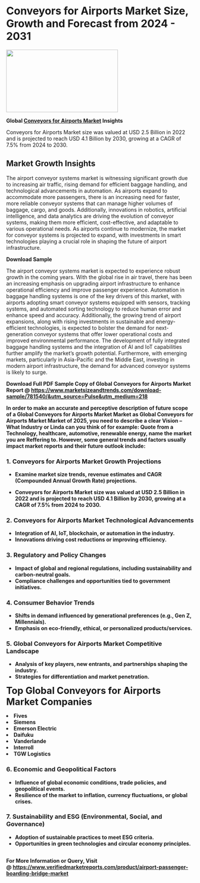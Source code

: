 <H1>Conveyors for Airports Market Size, Growth and Forecast from 2024 - 2031</H1><img class="aligncenter size-medium wp-image-584254" src="https://thirdeyenews.in/wp-content/uploads/2024/09/Global-Market-Research-300x168.jpeg" alt="" width="300" height="168" /><p><strong>Global&nbsp;<a href="https://www.marketsizeandtrends.com/download-sample/781540/&amp;utm_source=Pulse&amp;utm_medium=218">Conveyors for Airports Market</a> Insights</strong></p><p>Conveyors for Airports Market size was valued at USD 2.5 Billion in 2022 and is projected to reach USD 4.1 Billion by 2030, growing at a CAGR of 7.5% from 2024 to 2030.</p><p><h2>Market Growth Insights</h2> <p>The airport conveyor systems market is witnessing significant growth due to increasing air traffic, rising demand for efficient baggage handling, and technological advancements in automation. As airports expand to accommodate more passengers, there is an increasing need for faster, more reliable conveyor systems that can manage higher volumes of baggage, cargo, and goods. Additionally, innovations in robotics, artificial intelligence, and data analytics are driving the evolution of conveyor systems, making them more efficient, cost-effective, and adaptable to various operational needs. As airports continue to modernize, the market for conveyor systems is projected to expand, with investments in smart technologies playing a crucial role in shaping the future of airport infrastructure.</p> <p><strong>Download Sample</strong></p> <p>The airport conveyor systems market is expected to experience robust growth in the coming years. With the global rise in air travel, there has been an increasing emphasis on upgrading airport infrastructure to enhance operational efficiency and improve passenger experience. Automation in baggage handling systems is one of the key drivers of this market, with airports adopting smart conveyor systems equipped with sensors, tracking systems, and automated sorting technology to reduce human error and enhance speed and accuracy. Additionally, the growing trend of airport expansions, along with rising investments in sustainable and energy-efficient technologies, is expected to bolster the demand for next-generation conveyor systems that offer lower operational costs and improved environmental performance. The development of fully integrated baggage handling systems and the integration of AI and IoT capabilities further amplify the market’s growth potential. Furthermore, with emerging markets, particularly in Asia-Pacific and the Middle East, investing in modern airport infrastructure, the demand for advanced conveyor systems is likely to surge.</p> <p><strong></p><p><span class=""><strong>Download Full PDF Sample Copy of Global Conveyors for Airports Market Report</strong> @ <a href="https://www.marketsizeandtrends.com/download-sample/781540/&amp;utm_source=Pulse&amp;utm_medium=218" target="_blank">https://www.marketsizeandtrends.com/download-sample/781540/&amp;utm_source=Pulse&amp;utm_medium=218</a></span></p><p>In order to make an accurate and perceptive description of future scope of a Global&nbsp;Conveyors for Airports Market Market as Global&nbsp;Conveyors for Airports Market Market of 2025, you need to describe a clear Vision &ndash; What Industry or Linda can you think of for example: Quote from a Technology, healthcare, automotive, renewable energy, name the market you are Reffering to. However, some general trends and factors usually impact market reports and their future outlook include:</p><h3>1.&nbsp;<strong>Conveyors for Airports Market Growth Projections</strong></h3><ul><li>Examine market size trends, revenue estimates and CAGR (Compounded Annual Growth Rate) projections.</li><li><p>Conveyors for Airports Market size was valued at USD 2.5 Billion in 2022 and is projected to reach USD 4.1 Billion by 2030, growing at a CAGR of 7.5% from 2024 to 2030.</p></li></ul><h3>2.&nbsp;<strong>Conveyors for Airports Market Technological Advancements</strong></h3><ul><li>Integration of AI, IoT, blockchain, or automation in the industry.</li><li>Innovations driving cost reductions or improving efficiency.</li></ul><h3>3.&nbsp;<strong>Regulatory and Policy Changes</strong></h3><ul><li>Impact of global and regional regulations, including sustainability and carbon-neutral goals.</li><li>Compliance challenges and opportunities tied to government initiatives.</li></ul><h3>4.&nbsp;<strong>Consumer Behavior Trends</strong></h3><ul><li>Shifts in demand influenced by generational preferences (e.g., Gen Z, Millennials).</li><li>Emphasis on eco-friendly, ethical, or personalized products/services.</li></ul><h3>5.&nbsp;<strong>Global Conveyors for Airports Market Competitive Landscape</strong></h3><ul><li>Analysis of key players, new entrants, and partnerships shaping the industry.</li><li>Strategies for differentiation and market penetration.</li></ul><p data-pm-slice="1 1 []"><span style="color: inherit; font-family: inherit; font-size: 25px;">Top Global Conveyors for Airports Market Companies</span></p><div class="" data-test-id=""><p><li>Fives</li><li> Siemens</li><li> Emerson Electric</li><li> Daifuku</li><li> Vanderlande</li><li> Interroll</li><li> TGW Logistics</li></p></div><h3>6.&nbsp;<strong>Economic and Geopolitical Factors</strong></h3><ul><li>Influence of global economic conditions, trade policies, and geopolitical events.</li><li>Resilience of the market to inflation, currency fluctuations, or global crises.</li></ul><h3>7.&nbsp;<strong>Sustainability and ESG (Environmental, Social, and Governance)</strong></h3><ul><li>Adoption of sustainable practices to meet ESG criteria.</li><li>Opportunities in green technologies and circular economy principles.</li></ul><h2><strong style="font-size: 14px;">For More Information or Query, Visit @&nbsp;</strong><a style="background-color: #ffffff; font-size: 14px;" href="https://www.marketsizeandtrends.com/report/conveyors-for-airports-market/" target="_blank">https://www.verifiedmarketreports.com/product/airport-passenger-boarding-bridge-market</a></h2>
